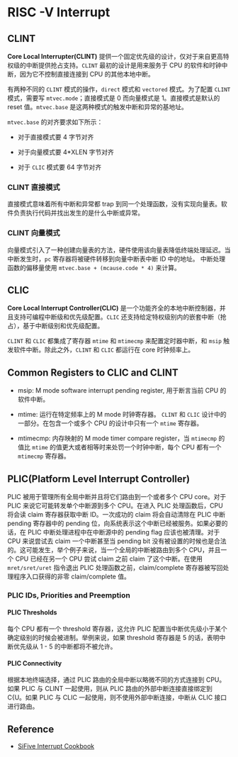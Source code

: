 # RISC -V Interrupt

## CLINT

**Core Local Interrupter(CLINT)** 提供一个固定优先级的设计，仅对于来自更高特权级的中断提供抢占支持。`CLINT` 最初的设计是用来服务于 CPU 的软件和时钟中断，因为它不控制直接连接到 CPU 的其他本地中断。

有两种不同的 `CLINT` 模式的操作，`direct` 模式和 `vectored` 模式。为了配置 `CLINT` 模式，需要写 `mtvec.mode`；直接模式是 0 而向量模式是 1。直接模式是默认的 reset 值。`mtvec.base` 是这两种模式的触发中断和异常的基地址。

`mtvec.base` 的对齐要求如下所示：

- 对于直接模式要 4 字节对齐

- 对于向量模式要 4*XLEN 字节对齐

- 对于 `CLIC` 模式要 64 字节对齐

### CLINT 直接模式

直接模式意味着所有中断和异常都 trap 到同一个处理函数，没有实现向量表。软件负责执行代码并找出发生的是什么中断或异常。

### CLINT 向量模式

向量模式引入了一种创建向量表的方法，硬件使用该向量表降低终端处理延迟。当中断发生时，`pc` 寄存器将被硬件转移到向量中断表中断 ID 中的地址。 中断处理函数的偏移量使用 `mtvec.base + (mcause.code * 4)` 来计算。

## CLIC

**Core Local Interrupt Controller(CLIC)** 是一个功能齐全的本地中断控制器，并且支持可编程中断级和优先级配置。`CLIC` 还支持给定特权级别内的嵌套中断（抢占），基于中断级别和优先级配置。

`CLINT` 和 `CLIC` 都集成了寄存器 `mtime` 和 `mtimecmp` 来配置定时器中断，和 `msip` 触发软件中断。除此之外，`CLINT` 和 `CLIC` 都运行在 core 时钟频率上。

## Common Registers to CLIC and CLINT

- msip: M mode software interrupt pending register, 用于断言当前 CPU 的软件中断。

- mtime: 运行在特定频率上的 M mode 时钟寄存器。 `CLINT` 和 `CLIC` 设计中的一部分。在包含一个或多个 CPU 的设计中只有一个 `mtime` 寄存器。

- mtimecmp: 内存映射的 M mode timer compare register，当 `mtimecmp` 的值比 `mtime` 的值更大或者相等时来处罚一个时钟中断，每个 CPU 都有一个 `mtimecmp` 寄存器。

## PLIC(Platform Level Interrupt Controller)

PLIC 被用于管理所有全局中断并且将它们路由到一个或者多个 CPU core。对于 PLIC 来说它可能转发单个中断源到多个 CPU。在进入 PLIC 处理函数后，CPU 将会读 claim 寄存器获取中断 ID。一次成功的 claim 将会自动清除在 PLIC 中断 pending 寄存器中的 pending 位，向系统表示这个中断已经被服务。如果必要的话，在 PLIC 中断处理进程中在中断源中的 pending flag 应该也被清理。对于 CPU 来说尝试去 claim 一个中断甚至当 pending bit 没有被设置的时候也是合法的。这可能发生，举个例子来说，当一个全局的中断被路由到多个 CPU，并且一个 CPU 已经在另一个 CPU 尝试 claim 之前 claim 了这个中断。在使用 `mret/sret/uret` 指令退出 PLIC 处理函数之前，claim/complete 寄存器被写回处理程序入口获得的非零 claim/complete 值。

### PLIC IDs, Priorities and Preemption

#### PLIC Thresholds

每个 CPU 都有一个 threshold 寄存器，这允许 PLIC 配置当中断优先级小于某个确定级别的时候会被进制。举例来说，如果 threshold 寄存器是 5 的话，表明中断优先级从 1 - 5 的中断都将不被允许。

#### PLIC Connectivity

根据本地终端选择，通过 PLIC 路由的全局中断以略微不同的方式连接到 CPU。如果 PLIC 与 CLINT 一起使用，则从 PLIC 路由的外部中断连接直接绑定到 C{U。如果 PLIC 与 CLIC 一起使用，则不使用外部中断连接，中断从 CLIC 接口进行路由。

## Reference

- [SiFive Interrupt Cookbook](https://starfivetech.com/uploads/sifive-interrupt-cookbook-v1p2.pdf)
